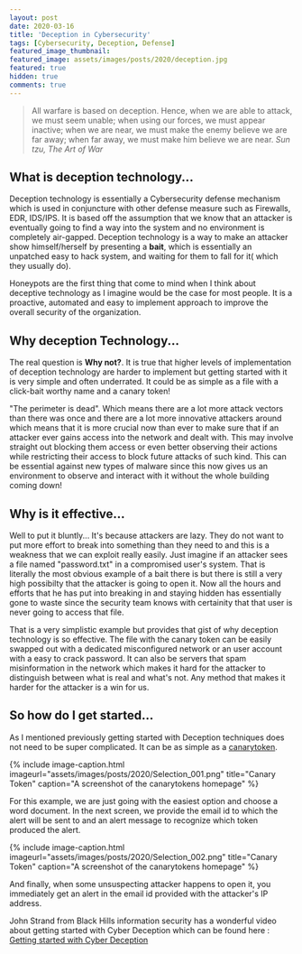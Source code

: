 ```yaml
---
layout: post
date: 2020-03-16
title: 'Deception in Cybersecurity'
tags: [Cybersecurity, Deception, Defense]
featured_image_thumbnail:
featured_image: assets/images/posts/2020/deception.jpg
featured: true
hidden: true
comments: true
---
```


>All warfare is based on deception. Hence, when we are able to attack, we must seem unable; when using our forces, we must appear inactive; when we are near, we must make the enemy believe we are far away; when far away, we must make him believe we are near. <cite> Sun tzu, The Art of War <cite>


## What is deception technology...

Deception technology is essentially a Cybersecurity defense mechanism which is used in conjuncture with other defense measure such as Firewalls, EDR, IDS/IPS. It is based off the assumption that we know that an attacker is eventually going to find a way into the system and no environment is completely air-gapped. Deception technology is a way to make an attacker show himself/herself by presenting a **bait**, which is essentially an unpatched easy to hack system, and waiting for them to fall for it( which they usually do). 

Honeypots are the first thing that come to mind when I think about deceptive technology as I imagine would be the case for most people. It is a proactive, automated and easy to implement approach to improve the overall security of the organization.

## Why deception Technology...

The real question is **Why not?**. It is true that higher levels of implementation of deception technology are harder to implement but getting started with it is very simple and often underrated. It could be as simple as a file with a click-bait worthy name and a canary token!

"The perimeter is dead". Which means there are a lot more attack vectors than there was once and there are a lot more innovative attackers around which means that it is more crucial now than ever to make sure that if an attacker ever gains access into the network and dealt with. This may involve straight out blocking them access or even better observing their actions while restricting their access to block future attacks of such kind. This can be essential against new types of malware since this now gives us an environment to observe and interact with it without the whole building coming down!

## Why is it effective...

Well to put it bluntly... It's because attackers are lazy. They do not want to put more effort to break into something than they need to and this is a weakness that we can exploit really easily. Just imagine if an attacker sees a file named "password.txt" in a compromised user's system. That is literally the most obvious example of a bait there is but there is still a very high possibilty that the attacker is going to open it. Now all the hours and efforts that he has put into breaking in and staying hidden has essentially gone to waste since the security team knows with certainity that that user is never going to access that file.

That is a very simplistic example but provides that gist of why deception technology is so effective. The file with the canary token can be easily swapped out with a dedicated misconfigured network or an user account with a easy to crack password. It can also be servers that spam misinformation in the network which makes it hard for the attacker to distinguish between what is real and what's not. Any method that makes it harder for the attacker is a win for us.

## So how do I get started...

As I mentioned previously getting started with Deception techniques does not need to be super complicated. It can be as simple as a [canarytoken](https://canarytokens.org/).

{% include image-caption.html imageurl="assets/images/posts/2020/Selection_001.png" title="Canary Token" caption="A screenshot of the canarytokens homepage" %}

For this example, we are just going with the easiest option and choose a word document. In the next screen, we provide the email id to which the alert will be sent to and an alert message to recognize which token produced the alert.

{% include image-caption.html imageurl="assets/images/posts/2020/Selection_002.png" title="Canary Token" caption="A screenshot of the canarytokens homepage" %}

And finally, when some unsuspecting attacker happens to open it, you immediately get an alert in the email id provided with the attacker's IP address.

John Strand from Black Hills information security has a wonderful video about getting started with Cyber Deception which can be found here : [Getting started with Cyber Deception](https://youtu.be/cCxbBz1UbnA)
